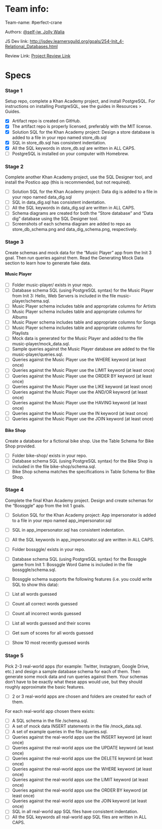 # Team info:

Team-name: #perfect-crane

Authors: [@self-jw, Jolly Walia](https://github.com/self-jw)

JS Dev link: http://jsdev.learnersguild.org/goals/254-Init_4-Relational_Databases.html

Review Link: [Project Review Link](https://github.com/self-jw/relational-databases)


# Specs

### Stage 1

Setup repo, complete a Khan Academy project, and install PostgreSQL. For instructions on installing PostgreSQL, see the guides in Resources > Guides.

- [X] Artifact repo is created on GitHub.
- [X] The artifact repo is properly licensed, preferably with the MIT license.
- [X] Solution SQL for the Khan Academy project: Design a store database is added to a file in your repo named store_db.sql
- [X] SQL in store_db.sql has consistent indentation.
- [X] All the SQL keywords in store_db.sql are written in ALL CAPS.
- [ ] PostgreSQL is installed on your computer with Homebrew.

### Stage 2

Complete another Khan Academy project, use the SQL Designer tool, and install the Postico app (this is recommended, but not required).

- [ ] Solution SQL for the Khan Academy project: Data dig is added to a file in your repo named data_dig.sql
- [ ] SQL in data_dig.sql has consistent indentation.
- [ ] All the SQL keywords in data_dig.sql are written in ALL CAPS.
- [ ] Schema diagrams are created for both the “Store database” and “Data dig” database using the SQL Designer tool.
- [ ] Screenshots of each schema diagram are added to repo as store_db_schema.png and data_dig_schema.png, respectively.

### Stage 3

Create schemas and mock data for the “Music Player” app from the Init 3 goal. Then run queries against them. Read the Generating Mock Data section to learn how to generate fake data.

#### Music Player

- [ ] Folder music-player/ exists in your repo.
- [ ] Database schema SQL (using PostgreSQL syntax) for the Music Player from Init 3: Hello, Web Servers is included in the file music-player/schema.sql.
- [ ] Music Player schema includes table and appropriate columns for Artists
- [ ] Music Player schema includes table and appropriate columns for Albums
- [ ] Music Player schema includes table and appropriate columns for Songs
- [ ] Music Player schema includes table and appropriate columns for Playlists
- [ ] Mock data is generated for the Music Player and added to the file music-player/mock_data.sql.
- [ ] Sample queries against the Music Player database are added to the file music-player/queries.sql.
- [ ] Queries against the Music Player use the WHERE keyword (at least once)
- [ ] Queries against the Music Player use the LIMIT keyword (at least once)
- [ ] Queries against the Music Player use the ORDER BY keyword (at least once)
- [ ] Queries against the Music Player use the LIKE keyword (at least once)
- [ ] Queries against the Music Player use the AND/OR keyword (at least once)
- [ ] Queries against the Music Player use the HAVING keyword (at least once)
- [ ] Queries against the Music Player use the IN keyword (at least once)
- [ ] Queries against the Music Player use the JOIN keyword (at least once)

#### Bike Shop

Create a database for a fictional bike shop. Use the Table Schema for Bike Shop provided.

- [ ] Folder bike-shop/ exists in your repo.
- [ ] Database schema SQL (using PostgreSQL syntax) for the Bike Shop is included in the file bike-shop/schema.sql.
- [ ] Bike Shop schema matches the specifications in Table Schema for Bike Shop.

### Stage 4

Complete the final Khan Academy project. Design and create schemas for the “Bossggle” app from the Init 1 goals.

- [ ] Solution SQL for the Khan Academy project: App impersonator is added to a file in your repo named app_impersonator.sql
- [ ] SQL in app_impersonator.sql has consistent indentation.
- [ ] All the SQL keywords in app_impersonator.sql are written in ALL CAPS.
- [ ] Folder bossggle/ exists in your repo.
- [ ] Database schema SQL (using PostgreSQL syntax) for the Bossggle game from Init 1: Bossggle Word Game is included in the file bossggle/schema.sql.
- [ ] Bossggle schema supports the following features (i.e. you could write SQL to show this data):

- [ ] List all words guessed
- [ ] Count all correct words guessed
- [ ] Count all incorrect words guessed
- [ ] List all words guessed and their scores
- [ ] Get sum of scores for all words guessed
- [ ] Show 10 most recently guessed words

### Stage 5

Pick 2-3 real-world apps (for example: Twitter, Instagram, Google Drive, etc.) and design a sample database schema for each of them. Then generate some mock data and run queries against them. Your schemas don’t have to be exactly what these apps would use, but they should roughly approximate the basic features.

- [ ] 2 or 3 real-world apps are chosen and folders are created for each of them.

For each real-world app chosen there exists:

- [ ] A SQL schema in the file <app name>/schema.sql.
- [ ] A set of mock data INSERT statements in the file <app name>/mock_data.sql.
- [ ] A set of example queries in the file <app name>/queries.sql.
- [ ] Queries against the real-world apps use the INSERT keyword (at least once)
- [ ] Queries against the real-world apps use the UPDATE keyword (at least once)
- [ ] Queries against the real-world apps use the DELETE keyword (at least once)
- [ ] Queries against the real-world apps use the WHERE keyword (at least once)
- [ ] Queries against the real-world apps use the LIMIT keyword (at least once)
- [ ] Queries against the real-world apps use the ORDER BY keyword (at least once)
- [ ] Queries against the real-world apps use the JOIN keyword (at least once)
- [ ] SQL in all real-world app SQL files have consistent indentation.
- [ ] All the SQL keywords all real-world app SQL files are written in ALL CAPS.
